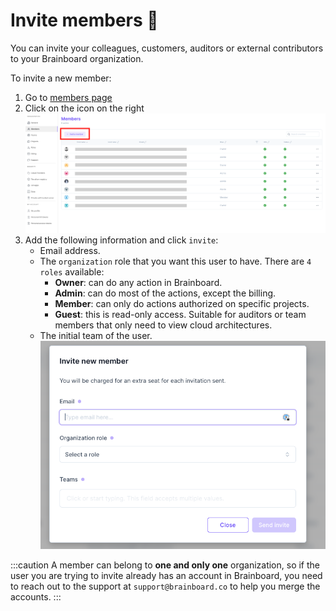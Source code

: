 # Invite members 👥

You can invite your colleagues, customers, auditors or external contributors to your Brainboard organization.

To invite a new member:

1. Go to [members page](https://app.brainboard.co/settings/members)
2. Click on the icon on the right ![Invite member](../.gitbook/assets/invite-member.png)
3. Add the following information and click `invite`:
   * Email address.
   * The `organization` role that you want this user to have. There are `4 roles` available:
     * **Owner**: can do any action in Brainboard.
     * **Admin**: can do most of the actions, except the billing.
     * **Member**: can only do actions authorized on specific projects.
     * **Guest**: this is read-only access. Suitable for auditors or team members that only need to view cloud architectures.
   * The initial team of the user. ![Invite member](../.gitbook/assets/invite-member-modal.png)

:::caution A member can belong to **one and only one** organization, so if the user you are trying to invite already has an account in Brainboard, you need to reach out to the support at `support@brainboard.co` to help you merge the accounts. :::
